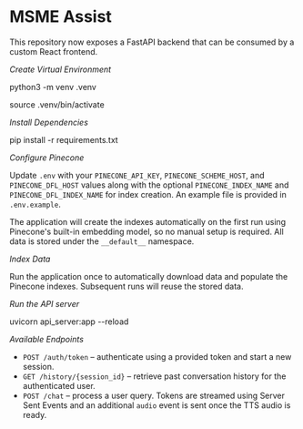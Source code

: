# MSME Assist

This repository now exposes a FastAPI backend that can be consumed by a custom React frontend.

*Create Virtual Environment*

python3 -m venv .venv

source .venv/bin/activate

*Install Dependencies*

pip install -r requirements.txt

*Configure Pinecone*

Update `.env` with your `PINECONE_API_KEY`, `PINECONE_SCHEME_HOST`, and `PINECONE_DFL_HOST` values along with the optional `PINECONE_INDEX_NAME` and `PINECONE_DFL_INDEX_NAME` for index creation. An example file is provided in `.env.example`.

The application will create the indexes automatically on the first run using Pinecone's built-in embedding model, so no manual setup is required. All data is stored under the `__default__` namespace.

*Index Data*

Run the application once to automatically download data and populate the Pinecone indexes. Subsequent runs will reuse the stored data.

*Run the API server*

uvicorn api_server:app --reload

*Available Endpoints*

- `POST /auth/token` – authenticate using a provided token and start a new session.
- `GET /history/{session_id}` – retrieve past conversation history for the authenticated user.
- `POST /chat` – process a user query. Tokens are streamed using Server Sent Events and an additional `audio` event is sent once the TTS audio is ready.
